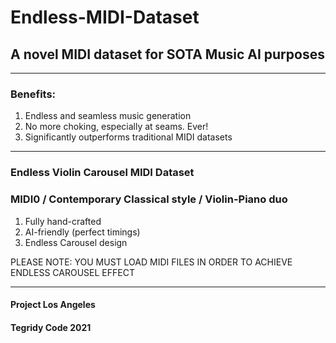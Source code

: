 # Endless-MIDI-Dataset
## A novel MIDI dataset for SOTA Music AI purposes

***

### Benefits:

1) Endless and seamless music generation
2) No more choking, especially at seams. Ever!
3) Significantly outperforms traditional MIDI datasets

***

### Endless Violin Carousel MIDI Dataset
### MIDI0 / Contemporary Classical style / Violin-Piano duo

1) Fully hand-crafted
2) AI-friendly (perfect timings)
3) Endless Carousel design

PLEASE NOTE: YOU MUST LOAD MIDI FILES IN ORDER TO ACHIEVE ENDLESS CAROUSEL EFFECT

***

#### Project Los Angeles
#### Tegridy Code 2021
